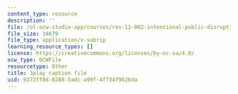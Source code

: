 ```yaml
---
content_type: resource
description: ''
file: /ol-ocw-studio-app/courses/res-11-002-intentional-public-disruptions-art-responsibility-and-pedagogy-fall-2017/9372ff8d02885adca99f4f734f9b26da_3093728.vtt
file_size: 34679
file_type: application/x-subrip
learning_resource_types: []
license: https://creativecommons.org/licenses/by-nc-sa/4.0/
ocw_type: OCWFile
resourcetype: Other
title: 3play caption file
uid: 9372ff8d-0288-5adc-a99f-4f734f9b26da
---
```

